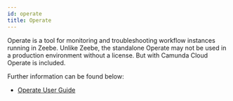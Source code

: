 ```yaml
---
id: operate
title: Operate
---
```


Operate is a tool for monitoring and troubleshooting workflow instances running in Zeebe. Unlike Zeebe, the standalone Operate may not be used in a production environment without a license. But with Camunda Cloud Operate is included.

Further information can be found below:

* [Operate User Guide](https://docs.zeebe.io/operate-user-guide)
